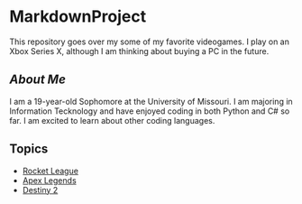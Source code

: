 # MarkdownProject
This repository goes over my some of my favorite videogames. I play on an Xbox Series X, although I am thinking about buying a PC in the future. 

## *About Me*
I am a 19-year-old Sophomore at the University of Missouri. I am majoring in Information Tecknology and have enjoyed coding in both Python and C# so far. I am excited to learn about other coding languages.

## Topics
- [Rocket League](RocketLeague.md)
- [Apex Legends](apexLegends.md)
- [Destiny 2](destiny.md)


